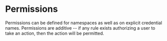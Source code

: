 # Permissions

Permissions can be defined for namespaces as well as on explicit credential names. Permissions are additive -- if any rule exists authorizing a user to take an action, then the action will be permitted.
